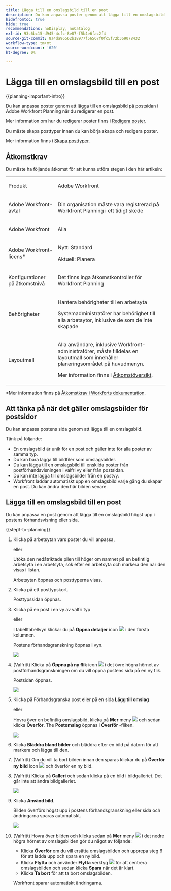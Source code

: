 ```yaml
---
title: Lägga till en omslagsbild till en post
description: Du kan anpassa poster genom att lägga till en omslagsbild på postsidan i Adobe Workfront Planning när du redigerar en post.
hidefromtoc: true
hide: true
recommendations: noDisplay, noCatalog
exl-id: 93c6bc15-d945-4cfc-8e87-f5b4e6fac2f4
source-git-commit: 8a4da96562b18977f56567f0fc5f72b369078432
workflow-type: tm+mt
source-wordcount: '620'
ht-degree: 0%

---
```



<!--update the metadata with real information-->

# Lägga till en omslagsbild till en post

{{planning-important-intro}}

Du kan anpassa poster genom att lägga till en omslagsbild på postsidan i Adobe Workfront Planning när du redigerar en post.

Mer information om hur du redigerar poster finns i [Redigera poster](/help/quicksilver/planning/records/edit-records.md).

Du måste skapa posttyper innan du kan börja skapa och redigera poster.

Mer information finns i [Skapa posttyper](/help/quicksilver/planning/architecture/create-record-types.md).

## Åtkomstkrav

<!--************double-check permissions here - asking Isk and Lilit what permissions users need for adding cover images-->

Du måste ha följande åtkomst för att kunna utföra stegen i den här artikeln:

<table style="table-layout:auto">
 <col>
 </col>
 <col>
 </col>
 <tbody>
    <tr>
<tr>
<td>
   <p> Produkt</p> </td>
   <td>
   <p> Adobe Workfront</p> </td>
  </tr>  
 <td role="rowheader"><p>Adobe Workfront-avtal</p></td>
   <td>
<p>Din organisation måste vara registrerad på Workfront Planning i ett tidigt skede </p>
   </td>
  </tr>
  <tr>
   <td role="rowheader"><p>Adobe Workfront</p></td>
   <td>
<p>Alla</p>
   </td>
  </tr>
  <tr>
   <td role="rowheader"><p>Adobe Workfront-licens*</p></td>
   <td>
   <p>Nytt: Standard</p>  
   <p>Aktuell: Planera</p>   
  </td>
  </tr>

<tr>
   <td role="rowheader"><p>Konfigurationer på åtkomstnivå</p></td>
   <td> <p>Det finns inga åtkomstkontroller för Workfront Planning </p>  
</td>
  </tr>
<tr>
   <td role="rowheader"><p>Behörigheter</p></td>
   <td> <p>Hantera behörigheter till en arbetsyta </p>  
   <p>Systemadministratörer har behörighet till alla arbetsytor, inklusive de som de inte skapade</p>
</td>
  </tr>
<tr>
   <td role="rowheader"><p>Layoutmall</p></td>
   <td>  <p>Alla användare, inklusive Workfront-administratörer, måste tilldelas en layoutmall som innehåller planeringsområdet på huvudmenyn. </p> <p>Mer information finns i <a href="/help/quicksilver/planning/access/access-overview.md">Åtkomstöversikt</a>. </p>  
</td>
  </tr>

</tbody>
</table>

*Mer information finns på [Åtkomstkrav i Workforts dokumentation](/help/quicksilver/administration-and-setup/add-users/access-levels-and-object-permissions/access-level-requirements-in-documentation.md).

## Att tänka på när det gäller omslagsbilder för postsidor

Du kan anpassa postens sida genom att lägga till en omslagsbild.

Tänk på följande:

* En omslagsbild är unik för en post och gäller inte för alla poster av samma typ.
* Du kan bara lägga till bildfiler som omslagsbilder.
  <!--above: when you know exactly what type of files are allowed, add the exact extensions above-->
* Du kan lägga till en omslagsbild till enskilda poster från postförhandsvisningen i valfri vy eller från postsidan.
* Du kan inte lägga till omslagsbilder från en postvy.
* Workfront laddar automatiskt upp en omslagsbild varje gång du skapar en post. Du kan ändra den här bilden senare.

## Lägga till en omslagsbild till en post

Du kan anpassa en post genom att lägga till en omslagsbild högst upp i postens förhandsvisning eller sida.

{{step1-to-planning}}

1. Klicka på arbetsytan vars poster du vill anpassa,

   eller

   Utöka den nedåtriktade pilen till höger om namnet på en befintlig arbetsyta i en arbetsyta, sök efter en arbetsyta och markera den när den visas i listan.

   Arbetsytan öppnas och posttyperna visas.

1. Klicka på ett posttypskort.

   Posttypssidan öppnas.

1. Klicka på en post i en vy av valfri typ

   eller

   I tabelltabellvyn klickar du på **Öppna detaljer** icon ![](assets/open-details-icon-in-table-name-field.png) i den första kolumnen.

   Postens förhandsgranskning öppnas i vyn.

   ![](assets/details-box.png)

1. (Valfritt) Klicka på **Öppna på ny flik** icon ![](assets/open-details-in-a-new-tab-icon.png) <!--check the icon; they are changing it--> i det övre högra hörnet av postförhandsgranskningen om du vill öppna postens sida på en ny flik.

   Postsidan öppnas.

   ![](assets/details-page.png)

1. Klicka på Förhandsgranska post eller på en sida **Lägg till omslag**


   eller

   Hovra över en befintlig omslagsbild, klicka på **Mer** meny ![](assets/more-menu.png) och sedan klicka **Överför**. <!--check the casing here; I logged a bug for this-->
The **Postomslag** öppnas i **Överför** -fliken.

   ![](assets/record-cover-box-for-upload.png)

1. Klicka **Bläddra bland bilder** och bläddra efter en bild på datorn för att markera och lägga till den.

1. (Valfritt) Om du vill ta bort bilden innan den sparas klickar du på **Överför ny bild** icon ![](assets/upload-new-image-icon.png) och överför en ny bild.

1. (Valfritt) Klicka på **Galleri** och sedan klicka på en bild i bildgalleriet. Det går inte att ändra bildgalleriet.

   ![](assets/record-cover-box-for-gallery.png)

1. Klicka **Använd bild**.

   Bilden överförs högst upp i postens förhandsgranskning eller sida och ändringarna sparas automatiskt.

   ![](assets/record-page-with-cover-image.png)

1. (Valfritt) Hovra över bilden och klicka sedan på **Mer** meny ![](assets/more-menu.png) i det nedre högra hörnet av omslagsbilden gör du något av följande:

   * Klicka **Överför** om du vill ersätta omslagsbilden och upprepa steg 6 för att ladda upp och spara en ny bild.
   * Klicka **Flytta** och använder **Flytta** verktyg ![](assets/reposition-tool-icon.png) för att centrera omslagsbilden och sedan klicka **Spara** när det är klart.
   * Klicka **Ta bort** för att ta bort omslagsbilden.

   Workfront sparar automatiskt ändringarna.

